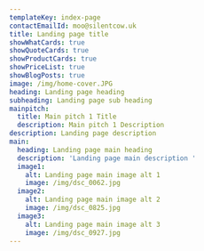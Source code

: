 ```yaml
---
templateKey: index-page
contactEmailId: moo@silentcow.uk
title: Landing page title
showWhatCards: true
showQuoteCards: true
showProductCards: true
showPriceList: true
showBlogPosts: true
image: /img/home-cover.JPG
heading: Landing page heading
subheading: Landing page sub heading
mainpitch:
  title: Main pitch 1 Title
  description: Main pitch 1 Description
description: Landing page description
main:
  heading: Landing page main heading
  description: 'Landing page main description '
  image1:
    alt: Landing page main image alt 1
    image: /img/dsc_0062.jpg
  image2:
    alt: Landing page main image alt 2
    image: /img/dsc_0825.jpg
  image3:
    alt: Landing page main image alt 3
    image: /img/dsc_0927.jpg
---
```



